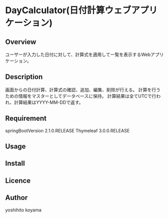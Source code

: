 # DayCalculator(日付計算ウェブアプリケーション)

## Overview
ユーザーが入力した日付に対して、計算式を適用して一覧を表示するWebアプリケーション。

## Description
画面からの日付計算、計算式の確認、追加、編集、削除が行える。
計算を行うための情報をマスターとしてデータベースに保持。
計算結果は全てUTCで行われ、計算結果はYYYY-MM-DDで返す。

## Requirement
springBootVersion 2.1.0.RELEASE
Thymeleaf 3.0.0.RELEASE

## Usage

## Install

## Licence

## Author
yoshihito koyama
